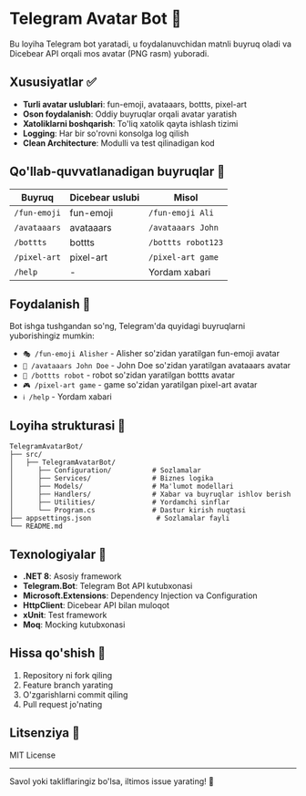 # Telegram Avatar Bot 🤖

Bu loyiha Telegram bot yaratadi, u foydalanuvchidan matnli buyruq oladi va Dicebear API orqali mos avatar (PNG rasm) yuboradi.

## Xususiyatlar ✅

- **Turli avatar uslublari**: fun-emoji, avataaars, bottts, pixel-art
- **Oson foydalanish**: Oddiy buyruqlar orqali avatar yaratish
- **Xatoliklarni boshqarish**: To'liq xatolik qayta ishlash tizimi
- **Logging**: Har bir so'rovni konsolga log qilish
- **Clean Architecture**: Modulli va test qilinadigan kod

## Qo'llab-quvvatlanadigan buyruqlar 📜

| Buyruq | Dicebear uslubi | Misol |
|--------|----------------|-------|
| `/fun-emoji` | fun-emoji | `/fun-emoji Ali` |
| `/avataaars` | avataaars | `/avataaars John` |
| `/bottts` | bottts | `/bottts robot123` |
| `/pixel-art` | pixel-art | `/pixel-art game` |
| `/help` | - | Yordam xabari |


## Foydalanish 💬

Bot ishga tushgandan so'ng, Telegram'da quyidagi buyruqlarni yuborishingiz mumkin:

- `🎭 /fun-emoji Alisher` - Alisher so'zidan yaratilgan fun-emoji avatar
- `👤 /avataaars John Doe` - John Doe so'zidan yaratilgan avataaars avatar
- `🤖 /bottts robot` - robot so'zidan yaratilgan bottts avatar
- `🎮 /pixel-art game` - game so'zidan yaratilgan pixel-art avatar
- `ℹ️ /help` - Yordam xabari

## Loyiha strukturasi 📁

```
TelegramAvatarBot/
├── src/
│   ├── TelegramAvatarBot/
│      ├── Configuration/          # Sozlamalar
│      ├── Services/               # Biznes logika
│      ├── Models/                 # Ma'lumot modellari
│      ├── Handlers/               # Xabar va buyruqlar ishlov berish
│      ├── Utilities/              # Yordamchi sinflar
│      └── Program.cs              # Dastur kirish nuqtasi
├── appsettings.json                # Sozlamalar fayli
└── README.md
```

## Texnologiyalar 🔧

- **.NET 8**: Asosiy framework
- **Telegram.Bot**: Telegram Bot API kutubxonasi
- **Microsoft.Extensions**: Dependency Injection va Configuration
- **HttpClient**: Dicebear API bilan muloqot
- **xUnit**: Test framework
- **Moq**: Mocking kutubxonasi


## Hissa qo'shish 🤝

1. Repository ni fork qiling
2. Feature branch yarating
3. O'zgarishlarni commit qiling
4. Pull request jo'nating

## Litsenziya 📄

MIT License

---

Savol yoki takliflaringiz bo'lsa, iltimos issue yarating! 🚀